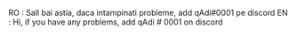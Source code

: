RO :
Sall bai astia, daca intampinati probleme, add qAdi#0001 pe discord
EN :
Hi, if you have any problems, add qAdi # 0001 on discord
